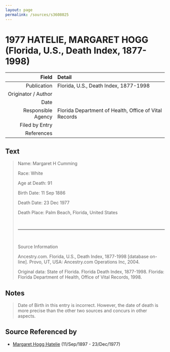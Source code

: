```yaml
---
layout: page
permalink: /sources/s3608025
---
```


# 1977 HATELIE, MARGARET HOGG (Florida, U.S., Death Index, 1877-1998)

Field | Detail
---:|:---
Publication | Florida, U.S., Death Index, 1877-1998
Originator / Author | 
Date | 
Responsible Agency | Florida Department of Health, Office of Vital Records
Filed by Entry | 
References | 

## Text

> Name: Margaret H Cumming
>
> Race: White
>
> Age at Death: 91
>
> Birth Date: 11 Sep 1886
>
> Death Date: 23 Dec 1977
>
> Death Place: Palm Beach, Florida, United States
>
> <br/>
>
> ---
>
> <br/>
>
> Source Information
>
> Ancestry.com. Florida, U.S., Death Index, 1877-1998 [database on-line]. Provo, UT, USA: Ancestry.com Operations Inc, 2004.
>
> Original data: State of Florida. Florida Death Index, 1877-1998. Florida: Florida Department of Health, Office of Vital Records, 1998.
>

## Notes

> Date of Birth in this entry is incorrect. However, the date of death is more precise than the other two sources and concurs in other aspects.
>


## Source Referenced by

* [Margaret Hogg Hatelie](../people/@43723296@-margaret-hogg-hatelie-b1897-9-11-d1977-12-23.md) (11/Sep/1897 - 23/Dec/1977)
